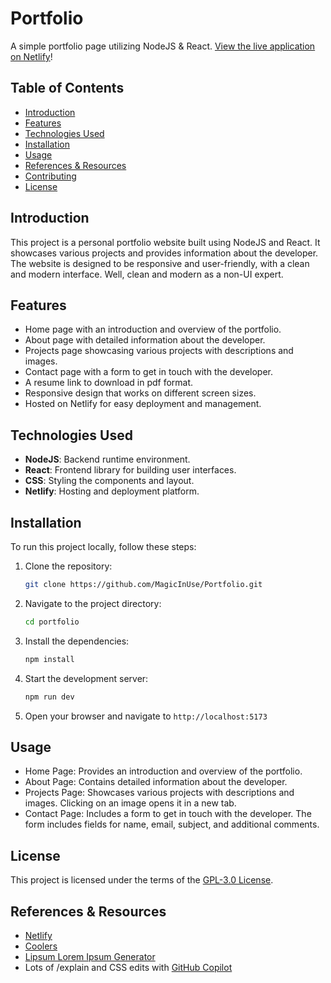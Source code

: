 # Portfolio

A simple portfolio page utilizing NodeJS & React. [View the live application on Netlify](https://jacobnorr.netlify.app/)!

## Table of Contents

- [Introduction](#introduction)
- [Features](#features)
- [Technologies Used](#technologies-used)
- [Installation](#installation)
- [Usage](#usage)
- [References & Resources](#references--resources)
- [Contributing](#contributing)
- [License](#license)

## Introduction

This project is a personal portfolio website built using NodeJS and React. It showcases various projects and provides information about the developer. The website is designed to be responsive and user-friendly, with a clean and modern interface. Well, clean and modern as a non-UI expert.

## Features

- Home page with an introduction and overview of the portfolio.
- About page with detailed information about the developer.
- Projects page showcasing various projects with descriptions and images.
- Contact page with a form to get in touch with the developer.
- A resume link to download in pdf format.
- Responsive design that works on different screen sizes.
- Hosted on Netlify for easy deployment and management.

## Technologies Used

- **NodeJS**: Backend runtime environment.
- **React**: Frontend library for building user interfaces.
- **CSS**: Styling the components and layout.
- **Netlify**: Hosting and deployment platform.

## Installation

To run this project locally, follow these steps:

1. Clone the repository:
   ```sh
   git clone https://github.com/MagicInUse/Portfolio.git
2. Navigate to the project directory:
    ```sh
    cd portfolio
3. Install the dependencies:
    ```sh
    npm install
4. Start the development server:
    ```sh
    npm run dev
5. Open your browser and navigate to ```http://localhost:5173```

## Usage

- Home Page: Provides an introduction and overview of the portfolio.
- About Page: Contains detailed information about the developer.
- Projects Page: Showcases various projects with descriptions and images. Clicking on an image opens it in a new tab.
- Contact Page: Includes a form to get in touch with the developer. The form includes fields for name, email, subject, and additional comments.

## License

This project is licensed under the terms of the [GPL-3.0 License](https://github.com/MagicInUse/Portfolio/blob/main/LICENSE).

## References & Resources

- [Netlify](https://app.netlify.com/)
- [Coolers](https://coolors.co/)
- [Lipsum Lorem Ipsum Generator](https://www.lipsum.com/)
- Lots of /explain and CSS edits with [GitHub Copilot](https://github.com/features/copilot)
